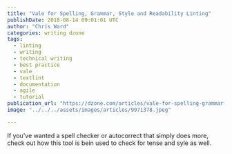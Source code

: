 ```yaml
---
title: "Vale for Spelling, Grammar, Style and Readability Linting"
publishDate: 2018-08-14 09:01:01 UTC
author: "Chris Ward"
categories: writing dzone
tags:
  - linting
  - writing
  - technical writing
  - best practice
  - vale
  - textlint
  - documentation
  - agile
  - tutorial
publication_url: "https://dzone.com/articles/vale-for-spelling-grammar-style-and-readability-li"
image: "../../../assets/images/articles/9971378.jpeg"

---
```

If you've wanted a spell checker or autocorrect that simply does more, check out how this tool is bein used to check for tense and syle as well.

